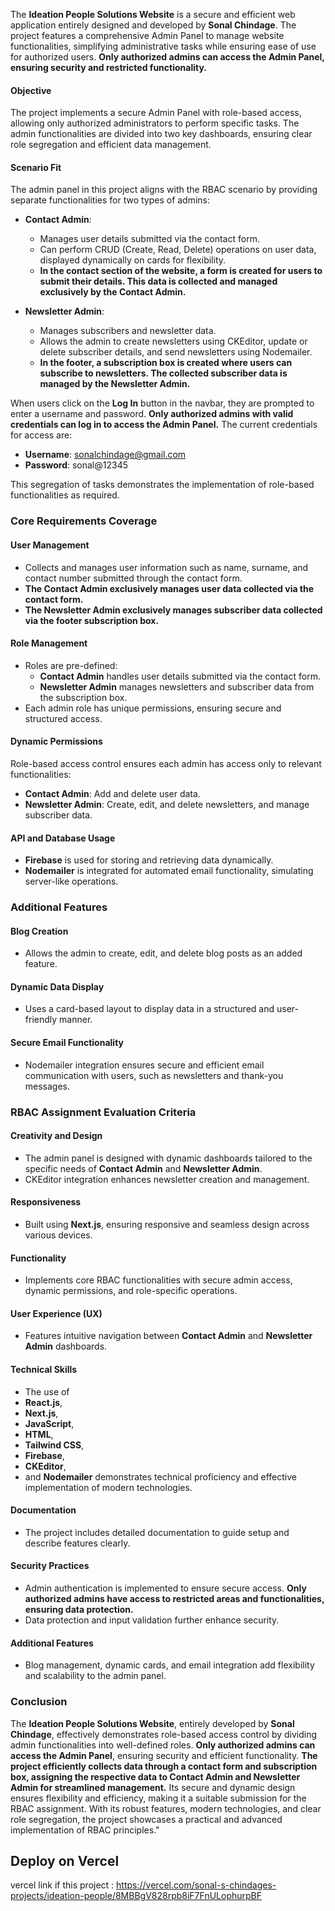 The **Ideation People Solutions Website** is a secure and efficient web application entirely designed and developed by **Sonal Chindage**. The project features a comprehensive Admin Panel to manage website functionalities, simplifying administrative tasks while ensuring ease of use for authorized users. **Only authorized admins can access the Admin Panel, ensuring security and restricted functionality.**





#### **Objective**  
The project implements a secure Admin Panel with role-based access, allowing only authorized administrators to perform specific tasks. The admin functionalities are divided into two key dashboards, ensuring clear role segregation and efficient data management.

#### **Scenario Fit**  
The admin panel in this project aligns with the RBAC scenario by providing separate functionalities for two types of admins:  

- **Contact Admin**:  
  - Manages user details submitted via the contact form.  
  - Can perform CRUD (Create, Read, Delete) operations on user data, displayed dynamically on cards for flexibility.  
  - **In the contact section of the website, a form is created for users to submit their details. This data is collected and managed exclusively by the Contact Admin.**

- **Newsletter Admin**:  
  - Manages subscribers and newsletter data.  
  - Allows the admin to create newsletters using CKEditor, update or delete subscriber details, and send newsletters using Nodemailer.  
  - **In the footer, a subscription box is created where users can subscribe to newsletters. The collected subscriber data is managed by the Newsletter Admin.**  

When users click on the **Log In** button in the navbar, they are prompted to enter a username and password. **Only authorized admins with valid credentials can log in to access the Admin Panel.** The current credentials for access are:  
- **Username**: sonalchindage@gmail.com  
- **Password**: sonal@12345  



This segregation of tasks demonstrates the implementation of role-based functionalities as required.  



### **Core Requirements Coverage**

#### **User Management**  
- Collects and manages user information such as name, surname, and contact number submitted through the contact form.  
- **The Contact Admin exclusively manages user data collected via the contact form.**  
- **The Newsletter Admin exclusively manages subscriber data collected via the footer subscription box.**

#### **Role Management**  
- Roles are pre-defined:  
  - **Contact Admin** handles user details submitted via the contact form.  
  - **Newsletter Admin** manages newsletters and subscriber data from the subscription box.  
- Each admin role has unique permissions, ensuring secure and structured access.  

#### **Dynamic Permissions**  
Role-based access control ensures each admin has access only to relevant functionalities:  
- **Contact Admin**: Add and delete user data.  
- **Newsletter Admin**: Create, edit, and delete newsletters, and manage subscriber data.  

#### **API and Database Usage**  
- **Firebase** is used for storing and retrieving data dynamically.  
- **Nodemailer** is integrated for automated email functionality, simulating server-like operations.  



### **Additional Features**

#### **Blog Creation**  
- Allows the admin to create, edit, and delete blog posts as an added feature.  

#### **Dynamic Data Display**  
- Uses a card-based layout to display data in a structured and user-friendly manner.  

#### **Secure Email Functionality**  
- Nodemailer integration ensures secure and efficient email communication with users, such as newsletters and thank-you messages.  



### **RBAC Assignment Evaluation Criteria**

#### **Creativity and Design**  
- The admin panel is designed with dynamic dashboards tailored to the specific needs of **Contact Admin** and **Newsletter Admin**.  
- CKEditor integration enhances newsletter creation and management.  

#### **Responsiveness**  
- Built using **Next.js**, ensuring responsive and seamless design across various devices.  

#### **Functionality**  
- Implements core RBAC functionalities with secure admin access, dynamic permissions, and role-specific operations.  

#### **User Experience (UX)**  
- Features intuitive navigation between **Contact Admin** and **Newsletter Admin** dashboards.  

#### **Technical Skills**  
- The use of
- **React.js**,
- **Next.js**,
- **JavaScript**,
- **HTML**,
- **Tailwind CSS**,
- **Firebase**,
- **CKEditor**,
- and **Nodemailer**
demonstrates technical proficiency and effective implementation of modern technologies.  

#### **Documentation**  
- The project includes detailed documentation to guide setup and describe features clearly.  

#### **Security Practices**  
- Admin authentication is implemented to ensure secure access. **Only authorized admins have access to restricted areas and functionalities, ensuring data protection.**  
- Data protection and input validation further enhance security.  

#### **Additional Features**  
- Blog management, dynamic cards, and email integration add flexibility and scalability to the admin panel.  


### **Conclusion**  
The **Ideation People Solutions Website**, entirely developed by **Sonal Chindage**, effectively demonstrates role-based access control by dividing admin functionalities into well-defined roles. **Only authorized admins can access the Admin Panel**, ensuring security and efficient functionality. **The project efficiently collects data through a contact form and subscription box, assigning the respective data to Contact Admin and Newsletter Admin for streamlined management.** Its secure and dynamic design ensures flexibility and efficiency, making it a suitable submission for the RBAC assignment. With its robust features, modern technologies, and clear role segregation, the project showcases a practical and advanced implementation of RBAC principles."  




## Deploy on Vercel

vercel link if this project : https://vercel.com/sonal-s-chindages-projects/ideation-people/8MBBgV828rpb8iF7FnULophurpBF
